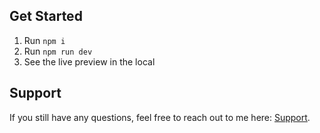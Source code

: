 ## Get Started

1. Run `npm i`
2. Run `npm run dev`
3. See the live preview in the local

## Support

If you still have any questions, feel free to reach out to me here: [Support](https://www.linkedin.com/in/yahan-liu-2491051b4).